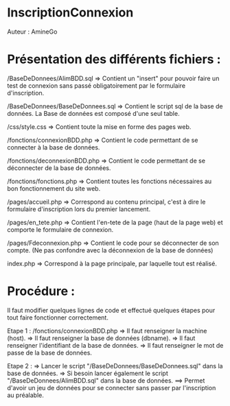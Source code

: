 # InscriptionConnexion
Auteur : AmineGo


# Présentation des différents fichiers : 

/BaseDeDonnees/AlimBDD.sql  => Contient un "insert" pour pouvoir faire un test de connexion sans passé obligatoirement par le formulaire d'inscription.

/BaseDeDonnees/BaseDeDonnees.sql => Contient le script sql de la base de données. La Base de données est composé d'une seul table.

/css/style.css => Contient toute la mise en forme des pages web.

/fonctions/connexionBDD.php => Contient le code permettant de se connecter à la base de données.

/fonctions/deconnexionBDD.php => Contient le code permettant de se déconnecter de la base de données.

/fonctions/fonctions.php => Contient toutes les fonctions nécessaires au bon fonctionnement du site web.

/pages/accueil.php	=> Correspond au contenu principal, c'est à dire le formulaire d'inscription lors du premier lancement.

/pages/en_tete.php => Contient l'en-tete de la page (haut de la page web) et comporte le formulaire de connexion.

/pages/Fdeconnexion.php => Contient le code pour se déconnecter de son compte. (Ne pas confondre avec la déconnexion de la base de données)

index.php => Correspond à la page principale, par laquelle tout est réalisé.

# Procédure : 

Il faut modifier quelques lignes de code et effectué quelques étapes pour tout faire fonctionner correctement.

Etape 1 : 
/fonctions/connexionBDD.php
    => Il faut renseigner la machine (host).
    => Il faut renseigner la base de données (dbname).
    => Il faut renseigner l'identifiant de la base de données.
    => Il faut renseigner le mot de passe de la base de données.
    
Etape 2 :
    => Lancer le script "/BaseDeDonnees/BaseDeDonnees.sql" dans la base de données.
    => Si besoin lancer également le script "/BaseDeDonnees/AlimBDD.sql" dans la base de données.
           ==> Permet d'avoir un jeu de données pour se connecter sans passer par l'inscription au préalable.


